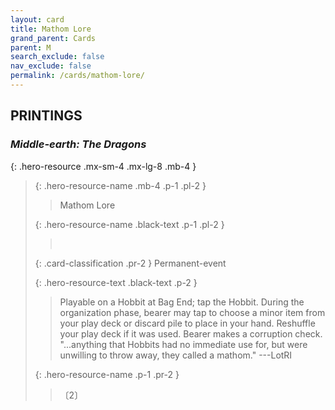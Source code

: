```yaml
---
layout: card
title: Mathom Lore
grand_parent: Cards
parent: M
search_exclude: false
nav_exclude: false
permalink: /cards/mathom-lore/
---
```


## PRINTINGS


### _Middle-earth: The Dragons_

{: .hero-resource .mx-sm-4 .mx-lg-8 .mb-4 }
> {: .hero-resource-name .mb-4 .p-1 .pl-2 }
> > <div class="card-mp"></div>
> > <div class="card-name">Mathom Lore</div>
>
> {: .hero-resource-name .black-text .p-1 .pl-2 }
> > &nbsp;
>
> {: .card-classification .pr-2 }
> Permanent-event
>
> {: .hero-resource-text .black-text .p-2 }
> > Playable on a Hobbit at Bag End; tap the Hobbit. During the organization phase, bearer may tap to choose a minor item from your play deck or discard pile to place in your hand. Reshuffle your play deck if it was used. Bearer makes a corruption check.   "...anything that Hobbits had no immediate use for, but were unwilling to throw away, they called a mathom."  ---LotRI 
> 
> {: .hero-resource-name .p-1 .pr-2 }
> > <div class="card-shield"></div>
> > <div class="card-corruption">〔2〕</div>
